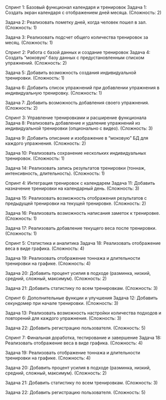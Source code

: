 Спринт 1: Базовый функционал календаря и тренировок
Задача 1: Создать экран календаря с отображением дней месяца. (Сложность: 2)

Задача 2: Реализовать пометку дней, когда человек пошел в зал. (Сложность: 1)

Задача 3: Реализовать подсчет общего количества тренировок за месяц. (Сложность: 1)

Спринт 2: Работа с базой данных и создание тренировок
Задача 4: Создать “моковую” базу данных с предустановленным списком упражнений. (Сложность: 2)

Задача 5: Добавить возможность создания индивидуальной тренировки. (Сложность: 1)

Задача 6: Добавить список упражнений при добавлении упражнения в индивидуальную тренировку. (Сложность: 1)

Задача 7: Добавить возможность добавления своего упражнения. (Сложность: 2)

Спринт 3: Управление тренировками и расширение функционала
Задача 8: Реализовать добавление и удаление упражнений из индивидуальной тренировки (опционально с видео). (Сложность: 3)

Задача 9: Добавить описание и изображение в “моковую” БД для каждого упражнения. (Сложность: 2)

Задача 10: Реализовать сохранение нескольких индивидуальных тренировок. (Сложность: 1)

Задача 14: Реализовать запись результатов тренировки (тоннаж, интенсивность, длительность). (Сложность: 1)

Спринт 4: Интеграция тренировок с календарем
Задача 11: Добавить назначение тренировки на календарный день. (Сложность: 3)

Задача 15: Реализовать возможность отображения результатов с предыдущей тренировки на текущей тренировке. (Сложность: 2)

Задача 16: Реализовать возможность написания заметок к тренировке. (Сложность: 1)

Задача 17: Реализовать добавление текущего веса после тренировки. (Сложность: 1)

Спринт 5: Статистика и аналитика
Задача 18: Реализовать отображение веса в виде графика. (Сложность: 4)

Задача 19: Реализовать отображение тоннажа и длительности тренировки на графике. (Сложность: 4)

Задача 20: Добавить процент усилия в подходе (разминка, низкий, средний, сложный, максимум). (Сложность: 2)

Задача 21: Добавить статистику по всем тренировкам. (Сложность: 3)

Спринт 6: Дополнительные функции и улучшения
Задача 12: Добавить секундомер при начале тренировки. (Сложность: 3)

Задача 13: Реализовать возможность настройки количества подходов и повторений для каждого упражнения. (Сложность: 3)

Задача 22: Добавить регистрацию пользователя. (Сложность: 5)

Спринт 7: Финальная доработка, тестирование и завершение
Задача 18: Реализовать отображение веса в виде графика. (Сложность: 4)

Задача 19: Реализовать отображение тоннажа и длительности тренировки на графике. (Сложность: 4)

Задача 20: Добавить процент усилия в подходе (разминка, низкий, средний, сложный, максимум). (Сложность: 2)

Задача 21: Добавить статистику по всем тренировкам. (Сложность: 3)

Задача 22: Добавить регистрацию пользователя. (Сложность: 5)
